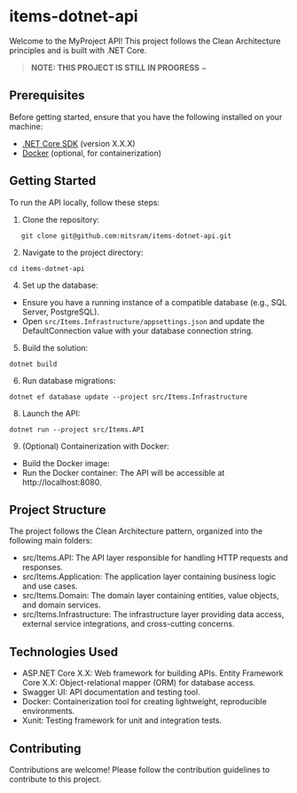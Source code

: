 # items-dotnet-api

Welcome to the MyProject API! This project follows the Clean Architecture principles and is built with .NET Core.

> **NOTE: THIS PROJECT IS STILL IN PROGRESS**
> ~

## Prerequisites

Before getting started, ensure that you have the following installed on your machine:

- [.NET Core SDK](https://dotnet.microsoft.com/download) (version X.X.X)
- [Docker](https://www.docker.com/) (optional, for containerization)

## Getting Started

To run the API locally, follow these steps:

1. Clone the repository:
```
   git clone git@github.com:mitsram/items-dotnet-api.git
```
2. Navigate to the project directory:
```
cd items-dotnet-api
```
4. Set up the database:
* Ensure you have a running instance of a compatible database (e.g., SQL Server, PostgreSQL).
* Open `src/Items.Infrastructure/appsettings.json` and update the DefaultConnection value with your database connection string.
5. Build the solution:
```
dotnet build
```
6. Run database migrations:
```
dotnet ef database update --project src/Items.Infrastructure
```
8. Launch the API:
```
dotnet run --project src/Items.API
```
9. (Optional) Containerization with Docker:
* Build the Docker image:
* Run the Docker container:
The API will be accessible at http://localhost:8080.

## Project Structure
The project follows the Clean Architecture pattern, organized into the following main folders:

* src/Items.API: The API layer responsible for handling HTTP requests and responses.
* src/Items.Application: The application layer containing business logic and use cases.
* src/Items.Domain: The domain layer containing entities, value objects, and domain services.
* src/Items.Infrastructure: The infrastructure layer providing data access, external service integrations, and cross-cutting concerns.

## Technologies Used
* ASP.NET Core X.X: Web framework for building APIs.
Entity Framework Core X.X: Object-relational mapper (ORM) for database access.
* Swagger UI: API documentation and testing tool.
* Docker: Containerization tool for creating lightweight, reproducible environments.
* Xunit: Testing framework for unit and integration tests.

## Contributing
Contributions are welcome! Please follow the contribution guidelines to contribute to this project.
